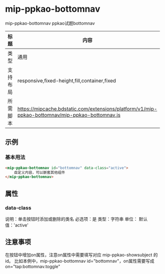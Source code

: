 # mip-ppkao-bottomnav

mip-ppkao-bottomnav ppkao试题bottomnav

标题|内容
----|----
类型|通用
支持布局|responsive,fixed-height,fill,container,fixed
所需脚本|https://mipcache.bdstatic.com/extensions/platform/v1/mip-ppkao-bottomnav/mip-ppkao-bottomnav.js

## 示例

### 基本用法
```html
<mip-ppkao-bottomnav id="bottomnav" data-class="active">
    自定义内容，可以嵌套其他组件
</mip-ppkao-bottomnav>
```

## 属性

### data-class
说明：单击按钮时添加或删除的类名
必选项：是
类型：字符串
单位：
默认值：'active'


## 注意事项
在按钮中增加on属性，注意on属性中需要填写对应 mip-ppkao-showsubject 的id。
比如本例中，mip-ppkao-bottomnav id="bottomnav"，on属性需要写成 on="tap:bottomnav.toggle"

